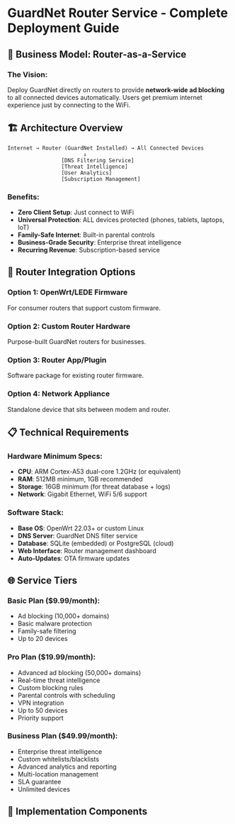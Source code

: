 # GuardNet Router Service - Complete Deployment Guide

## 🎯 Business Model: Router-as-a-Service

### The Vision:
Deploy GuardNet directly on routers to provide **network-wide ad blocking** to all connected devices automatically. Users get premium internet experience just by connecting to the WiFi.

## 🏗️ Architecture Overview

```
Internet → Router (GuardNet Installed) → All Connected Devices
                        ↓
                 [DNS Filtering Service]
                 [Threat Intelligence] 
                 [User Analytics]
                 [Subscription Management]
```

### Benefits:
- **Zero Client Setup**: Just connect to WiFi
- **Universal Protection**: ALL devices protected (phones, tablets, laptops, IoT)
- **Family-Safe Internet**: Built-in parental controls
- **Business-Grade Security**: Enterprise threat intelligence
- **Recurring Revenue**: Subscription-based service

## 🔧 Router Integration Options

### Option 1: OpenWrt/LEDE Firmware
For consumer routers that support custom firmware.

### Option 2: Custom Router Hardware
Purpose-built GuardNet routers for businesses.

### Option 3: Router App/Plugin
Software package for existing router firmware.

### Option 4: Network Appliance
Standalone device that sits between modem and router.

## 📋 Technical Requirements

### Hardware Minimum Specs:
- **CPU**: ARM Cortex-A53 dual-core 1.2GHz (or equivalent)
- **RAM**: 512MB minimum, 1GB recommended
- **Storage**: 16GB minimum (for threat database + logs)
- **Network**: Gigabit Ethernet, WiFi 5/6 support

### Software Stack:
- **Base OS**: OpenWrt 22.03+ or custom Linux
- **DNS Server**: GuardNet DNS filter service
- **Database**: SQLite (embedded) or PostgreSQL (cloud)
- **Web Interface**: Router management dashboard
- **Auto-Updates**: OTA firmware updates

## 🌐 Service Tiers

### Basic Plan ($9.99/month):
- Ad blocking (10,000+ domains)
- Basic malware protection
- Family-safe filtering
- Up to 20 devices

### Pro Plan ($19.99/month):
- Advanced ad blocking (50,000+ domains)
- Real-time threat intelligence
- Custom blocking rules
- Parental controls with scheduling
- VPN integration
- Up to 50 devices
- Priority support

### Business Plan ($49.99/month):
- Enterprise threat intelligence
- Custom whitelists/blacklists
- Advanced analytics and reporting
- Multi-location management
- SLA guarantee
- Unlimited devices

## 🔨 Implementation Components